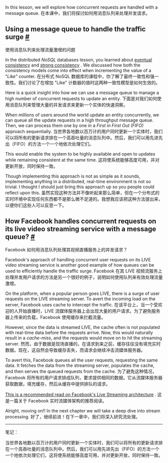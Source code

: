 In this lesson, we will explore how concurrent requests are handled with a message queue.
在本课中，我们将探讨如何用消息队列来处理并发请求。

## Using a message queue to handle the traffic surge [#](https://www.educative.io/courses/web-application-software-architecture-101/B19owJLE1QX#Using-a-message-queue-to-handle-the-traffic-surge)
使用消息队列来处理流量激增的问题

In the distributed _NoSQL_ databases lesson, you learned about [eventual consistency](https://www.educative.io/collection/page/6064040858091520/6411938009448448/6373547041619968) and [strong consistency](https://www.educative.io/collection/page/6064040858091520/6411938009448448/5677430486335488) . We discussed how both the consistency models come into effect when incrementing the value of a “_Like_” counter.
在分布式 NoSQL 数据库的课程中，你了解了最终一致性和强一致性。我们讨论了在增加 "Like" 计数器的值时这两种一致性模型是如何生效的。

Here is a quick insight into how we can use a message queue to manage a high number of concurrent requests to update an entity.
下面是对我们如何使用消息队列来管理大量的并发请求来更新一个实体的快速洞察。

When millions of users around the world update an entity concurrently, we can queue all the update requests in a high throughput message queue. Then, we can process them one by one in a _First in First Out (FIFO)_ approach sequentially.
当世界各地数以百万计的用户同时更新一个实体时，我们可以将所有的更新请求排在一个高吞吐量的消息队列中。然后，我们可以用先进先出（FIFO）的方法一个一个地依次处理它们。

This would enable the system to be highly available and open to updates while remaining consistent at the same time.
这将使系统能够高度可用，并对更新开放，同时保持一致。

Though implementing this approach is not as simple as it sounds, implementing anything in a distributed, real-time environment is not so trivial. I thought I should just bring this approach up so you people could reflect upon this.
虽然实现这种方法并不像听起来那么简单，但在一个分布式的实时环境中实现任何东西都不是那么微不足道的。我想我应该把这种方法提出来，以便你们这些人可以反思一下。

## How Facebook handles concurrent requests on its live video streaming service with a message queue? [#](https://www.educative.io/courses/web-application-software-architecture-101/B19owJLE1QX#How-Facebook-handles-concurrent-requests-on-its-live-video-streaming-service-with-a-message-queue?)
Facebook 如何用消息队列处理其视频直播服务上的并发请求？

Facebook's approach of handling concurrent user requests on its LIVE video streaming service is another good example of how queues can be used to efficiently handle the traffic surge.
Facebook 在其 LIVE 视频流服务上处理并发用户请求的方法是另一个很好的例子，说明如何使用队列来有效处理流量激增。

On the platform, when a popular person goes LIVE, there is a surge of user requests on the LIVE streaming server. To avert the incoming load on the server, Facebook uses cache to intercept the traffic.
在该平台上，当一个受欢迎的人开始直播时，LIVE 流媒体服务器上会出现大量的用户请求。为了避免服务器上传来的负载，Facebook 使用缓存来拦截流量。

However, since the data is streamed LIVE, the cache often is not populated with real-time data before the requests arrive. Now, this would naturally result in a _cache-miss_, and the requests would move on to hit the streaming server.
然而，由于数据是现场直播的，在请求到来之前，缓存往往没有填充实时数据。现在，这自然会导致缓存丢失，而请求会继续冲击流媒体服务器。

To avert this, Facebook queues all the user requests, requesting the same data. It fetches the data from the streaming server, populates the cache, and then serves the queued requests from the cache.
为了避免这种情况，Facebook 将所有的用户请求排成队列，要求提供相同的数据。它从流媒体服务器获取数据，填充缓存，然后从缓存中提供排队的请求。

 [This is a recommended read on Facebook's Live Streaming architecture](https://engineering.fb.com/ios/under-the-hood-broadcasting-live-video-to-millions/) .
这是一篇关于 Facebook 实时流媒体架构的推荐阅读。

Alright, moving on!! In the next chapter we will take a deep dive into stream processing.
好了，继续前进！在下一章中，我们将深入研究流处理。

---

笔记：

当世界各地数以百万计的用户同时更新一个实体时，我们可以将所有的更新请求排在一个高吞吐量的消息队列中。然后，我们可以用先进先出（FIFO）的方法一个一个地依次处理它们，这将使系统能够高度可用，并对更新开放，同时保持一致。
